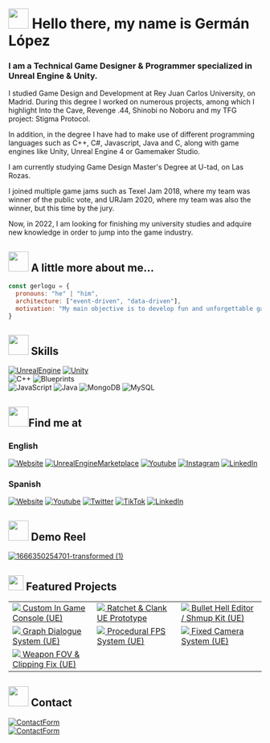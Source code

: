 # <img src="https://media.giphy.com/media/m0dmKBkncVETJv2h0S/giphy.gif" width="40"> Hello there, my name is Germán López
### I am a Technical Game Designer & Programmer specialized in Unreal Engine & Unity.

I studied Game Design and Development at Rey Juan Carlos University, on Madrid. During this degree I worked on numerous projects, among which I highlight Into the Cave, Revenge .44, Shinobi no Noboru and my TFG project: Stigma Protocol.

In addition, in the degree I have had to make use of different programming languages such as C++, C#, Javascript, Java and C, along with game engines like Unity, Unreal Engine 4 or Gamemaker Studio.

I am currently studying Game Design Master's Degree at U-tad, on Las Rozas. 

I joined multiple game jams such as Texel Jam 2018, where my team was winner of the public vote, and URJam 2020, where my team was also the winner, but this time by the jury.

Now, in 2022, I am looking for finishing my university studies and adquire new knowledge in order to jump into the game industry.

## <img src="https://media.giphy.com/media/4oIphVfzbpifdWjdd7/giphy.gif" width="40"> A little more about me...
```javascript
const gerlogu = {
  pronouns: "he" | "him",
  architecture: ["event-driven", "data-driven"],
  motivation: "My main objective is to develop fun and unforgettable games where gameplay is the main attraction"
}
```


## <img src="https://media.giphy.com/media/D4wj7Ffx9fsEAy7B0h/giphy.gif" width="40"> Skills
[![UnrealEngine](https://img.shields.io/badge/Unreal_Engine-d1cd6a?style=for-the-badge&logo=unrealengine&logoColor=white&labelColor=101010)](https://gerlogu.com/projects/unreal-engine/)
[![Unity](https://img.shields.io/badge/Unity-0066A1?style=for-the-badge&logo=unity&logoColor=white&labelColor=101010)](https://gerlogu.com/projects/unity/)</br>
![C++](https://img.shields.io/badge/C++-0066A1?style=for-the-badge&logo=c&logoColor=white&labelColor=101010)
![Blueprints](https://img.shields.io/badge/Blueprints_Visual_Scripting-d1cd6a?style=for-the-badge&logo=unrealengine&logoColor=white&labelColor=101010)</br>
![JavaScript](https://img.shields.io/badge/JavaScript-F7DF1E?style=for-the-badge&logo=javascript&logoColor=white&labelColor=101010)
![Java](https://img.shields.io/badge/Java-007396?style=for-the-badge&logo=java&logoColor=white&labelColor=101010)
![MongoDB](https://img.shields.io/badge/MongoDB-339933?style=for-the-badge&logo=mongodb&logoColor=white&labelColor=101010)
![MySQL](https://img.shields.io/badge/MySQL-0066A1?style=for-the-badge&logo=mysql&logoColor=white&labelColor=101010)

## <img src="https://media.giphy.com/media/cKW0BJ33aO8ZcF7wlo/giphy.gif" width="40">Find me at
### English
[![Website](https://img.shields.io/badge/My_Website-gerlogu.com-0066A1?style=for-the-badge&logo=wordpress&logoColor=white&labelColor=101010)](https://gerlogu.com/)
[![UnrealEngineMarketplace](https://img.shields.io/badge/UE_Marketplace-Gerlogu-FFDD00?style=for-the-badge&logo=unrealengine&logoColor=white&labelColor=101010)](https://www.unrealengine.com/marketplace/en-US/profile/Gerlogu?count=20&sortBy=effectiveDate&sortDir=DESC&start=0)
[![Youtube](https://img.shields.io/badge/YouTube-Gerlogu_Games-cf2000?style=for-the-badge&logo=youtube&logoColor=white&labelColor=101010)](https://www.youtube.com/channel/UCUQkvmq6x0K-aLXb2B7yg9A)
[![Instagram](https://img.shields.io/badge/Instagram-@gerlogu-ed3e90?style=for-the-badge&logo=instagram&logoColor=white&labelColor=101010)](https://www.instagram.com/gerlogu/)
[![LinkedIn](https://img.shields.io/badge/LinkedIn-Germán_López_Gutiérrez-0077B5?style=for-the-badge&logo=linkedin&logoColor=white&labelColor=101010)](https://www.linkedin.com/in/german-lopez-gutierrez)</br>

### Spanish
[![Website](https://img.shields.io/badge/Mi_Página_Web-gerlogu.com/es-0066A1?style=for-the-badge&logo=wordpress&logoColor=white&labelColor=101010)](https://gerlogu.com/es)
[![Youtube](https://img.shields.io/badge/YouTube-Gerlogu-cf2000?style=for-the-badge&logo=youtube&logoColor=white&labelColor=101010)](https://www.youtube.com/gerlogu)
[![Twitter](https://img.shields.io/badge/Twitter-@GermanLopez_ES-1DA1F2?style=for-the-badge&logo=twitter&logoColor=white&labelColor=101010)](https://twitter.com/GermanLopez_ES)
[![TikTok](https://img.shields.io/badge/TikTok-@gerlogu29-9441fa?style=for-the-badge&logo=tiktok&logoColor=white&labelColor=101010)](https://www.tiktok.com/@gerlogu29)
[![LinkedIn](https://img.shields.io/badge/LinkedIn-Germán_López_Gutiérrez-0077B5?style=for-the-badge&logo=linkedin&logoColor=white&labelColor=101010)](https://www.linkedin.com/in/german-lopez-gutierrez/?locale=es_ES)</br>

## <img src="https://media.giphy.com/media/iIZO5d4IfSa0nkyLju/giphy.gif" width="40"> Demo Reel
[![1666350254701-transformed (1)](https://user-images.githubusercontent.com/55363746/222960872-173c5cf3-be89-452f-8f11-2e0bf168739c.png)](https://gerlogu.com/demo-reel)


## <img src="https://media.giphy.com/media/02UcS4abtGiipuMkBa/giphy.gif" width="30"> Featured Projects

<table style="width:100%">
  <tr>
    <td>
	<a href="https://github.com/gerlogu/CustomInGameConsole">
  		<img src="https://user-images.githubusercontent.com/55363746/182420184-7a1916d7-9bef-48fc-9eaa-0e733db8621a.jpg">
	</a>
	<a href="https://github.com/gerlogu/CustomInGameConsole">Custom In Game Console (UE)</a>
	</td>
    <td>
	<a href="https://github.com/gerlogu/RatchetAndClank-UE-Prototype">
  		<img src="https://user-images.githubusercontent.com/55363746/182420070-04b689e0-0f8d-4bc7-be26-0b16666297dc.jpg">
	</a>
	<a href="https://github.com/gerlogu/RatchetAndClank-UE-Prototype">Ratchet & Clank UE Prototype</a>
	</td>
    <td>
	<a href="https://github.com/gerlogu/BulletHellEditor">
  		<img src="https://user-images.githubusercontent.com/55363746/182422696-0b13ecf3-1af5-440a-9a27-731b771a9b73.jpg">
	</a>
	<a href="https://github.com/gerlogu/BulletHellEditor">Bullet Hell Editor / Shmup Kit (UE)</a>
	</td>
  </tr>
  <tr>
    <td>
	<a href="https://github.com/gerlogu/GraphDialogueSystem">
  		<img src="https://user-images.githubusercontent.com/55363746/196035949-96a8312b-c6a3-45b1-8bdd-c6a1b78bc2a8.jpg">
	</a>
	<a href="https://github.com/gerlogu/GraphDialogueSystem">Graph Dialogue System (UE)</a>
	</td>
    <td>
	<a href="https://github.com/gerlogu/ProceduralFPSAnimationsPlugin">
  		<img src="https://user-images.githubusercontent.com/55363746/196036095-691f6af4-5f9b-49b6-85d3-05f69de70449.jpg">
	</a>
	<a href="https://github.com/gerlogu/ProceduralFPSAnimationsPlugin">Procedural FPS System (UE)</a>
	</td>
    <td>
	<a href="https://github.com/gerlogu/FixedCameraSystem">
  		<img src="https://user-images.githubusercontent.com/55363746/219978820-c7b7613f-b376-4593-9f50-528c34ff0d24.jpg">
	</a>
	<a href="https://github.com/gerlogu/FixedCameraSystem">Fixed Camera System (UE)</a>
	</td>
  </tr>
<tr>	
	</td>
	  <td>
	<a href="https://github.com/gerlogu/WeaponFOVAndClippingFix">
  		<img src="https://user-images.githubusercontent.com/55363746/196036530-2de28e53-7101-4a15-8488-273e60384366.jpg">
	</a>
	<a href="https://github.com/gerlogu/WeaponFOVAndClippingFix">Weapon FOV & Clipping Fix (UE)</a>
	</td>
	</tr>
</table>

## <img src="https://media.giphy.com/media/ZqaZekJ3mPMmeMew4A/giphy.gif" width="40"> Contact
[![ContactForm](https://img.shields.io/badge/Contact_Form-Write_me_here!-339933?style=for-the-badge&logo=gmail&logoColor=white&labelColor=101010)](https://www.gerlogu.com/bio/#contact)</br>
[![ContactForm](https://img.shields.io/badge/EMAIL-contact@gerlogu.com-0066A1?style=for-the-badge&logo=gmail&logoColor=white&labelColor=101010)](mailto:contact@gerlogu.com)</br>

<!--
**gerlogu/gerlogu** is a ✨ _special_ ✨ repository because its `README.md` (this file) appears on your GitHub profile.

Here are some ideas to get you started:

- 🔭 I’m currently working on ...
- 🌱 I’m currently learning ...
- 👯 I’m looking to collaborate on ...
- 🤔 I’m looking for help with ...
- 💬 Ask me about ...
- 📫 How to reach me: ...
- 😄 Pronouns: ...
- ⚡ Fun fact: ...
-->
